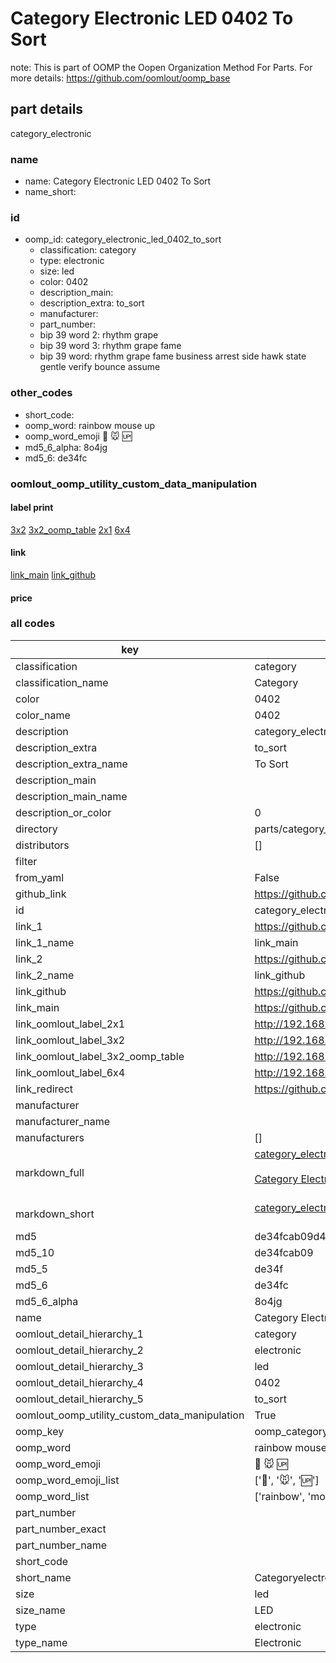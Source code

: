 # Category Electronic LED 0402 To Sort  

note: This is part of OOMP the Oopen Organization Method For Parts. For more details: https://github.com/oomlout/oomp_base

##  part details
  



category_electronic



### name
* name: Category Electronic LED 0402 To Sort
* name_short: 
### id
* oomp_id: category_electronic_led_0402_to_sort
  * classification: category
  * type: electronic
  * size: led
  * color: 0402
  * description_main: 
  * description_extra: to_sort
  * manufacturer: 
  * part_number: 
  * bip 39 word 2: rhythm grape
  * bip 39 word 3: rhythm grape fame
  * bip 39 word: rhythm grape fame business arrest side hawk state gentle verify bounce assume

### other_codes
* short_code: 
* oomp_word: rainbow mouse up
* oomp_word_emoji :rainbow: :mouse: :up:
* md5_6_alpha: 8o4jg
* md5_6: de34fc






### oomlout_oomp_utility_custom_data_manipulation
#### label print
[3x2](http://192.168.1.245:1112/?label=oomp%208o4jg)
[3x2_oomp_table](http://192.168.1.108:1112/?label=oomp%208o4jg)
[2x1](http://192.168.1.242:1112/?label=oomp%208o4jg)
[6x4](http://192.168.1.55:1112/?label=oomp%208o4jg)    

#### link

[link_main](https://github.com/oomlout/oomlout_oomp_version_1_messy/tree/main/parts/category_electronic_led_0402_to_sort) [link_github](https://github.com/oomlout/oomlout_oomp_version_1_messy/tree/main/parts/category_electronic_led_0402_to_sort)                             

#### price







### all codes 
| key | value |  
| --- | --- |  
| classification | category |  
| classification_name | Category |  
| color | 0402 |  
| color_name | 0402 |  
| description | category_electronic |  
| description_extra | to_sort |  
| description_extra_name | To Sort |  
| description_main |  |  
| description_main_name |  |  
| description_or_color | 0  |  
| directory | parts/category_electronic_led_0402_to_sort |  
| distributors | [] |  
| filter |  |  
| from_yaml | False |  
| github_link | https://github.com/oomlout/oomlout_oomp_part_src/tree/main/parts/category_electronic_led_0402_to_sort |  
| id | category_electronic_led_0402_to_sort |  
| link_1 | https://github.com/oomlout/oomlout_oomp_version_1_messy/tree/main/parts/category_electronic_led_0402_to_sort |  
| link_1_name | link_main |  
| link_2 | https://github.com/oomlout/oomlout_oomp_version_1_messy/tree/main/parts/category_electronic_led_0402_to_sort |  
| link_2_name | link_github |  
| link_github | https://github.com/oomlout/oomlout_oomp_version_1_messy/tree/main/parts/category_electronic_led_0402_to_sort |  
| link_main | https://github.com/oomlout/oomlout_oomp_version_1_messy/tree/main/parts/category_electronic_led_0402_to_sort |  
| link_oomlout_label_2x1 | http://192.168.1.242:1112/?label=oomp%208o4jg |  
| link_oomlout_label_3x2 | http://192.168.1.245:1112/?label=oomp%208o4jg |  
| link_oomlout_label_3x2_oomp_table | http://192.168.1.108:1112/?label=oomp%208o4jg |  
| link_oomlout_label_6x4 | http://192.168.1.55:1112/?label=oomp%208o4jg |  
| link_redirect | https://github.com/oomlout/oomlout_oomp_version_1_messy/tree/main/parts/category_electronic_led_0402_to_sort |  
| manufacturer |  |  
| manufacturer_name |  |  
| manufacturers | [] |  
| markdown_full | [category_electronic_led_0402_to_sort](none)<br>[](none)<br>[Category Electronic Led 0402 To Sort](none)<br><br> |  
| markdown_short | [category_electronic_led_0402_to_sort](none)<br><br> |  
| md5 | de34fcab09d4cd3b1f8631f0a4d975c6 |  
| md5_10 | de34fcab09 |  
| md5_5 | de34f |  
| md5_6 | de34fc |  
| md5_6_alpha | 8o4jg |  
| name | Category Electronic LED 0402 To Sort |  
| oomlout_detail_hierarchy_1 | category |  
| oomlout_detail_hierarchy_2 | electronic |  
| oomlout_detail_hierarchy_3 | led |  
| oomlout_detail_hierarchy_4 | 0402 |  
| oomlout_detail_hierarchy_5 | to_sort |  
| oomlout_oomp_utility_custom_data_manipulation | True |  
| oomp_key | oomp_category_electronic_led_0402_to_sort |  
| oomp_word | rainbow mouse up |  
| oomp_word_emoji | :rainbow: :mouse: :up: |  
| oomp_word_emoji_list | [':rainbow:', ':mouse:', ':up:'] |  
| oomp_word_list | ['rainbow', 'mouse', 'up'] |  
| part_number |  |  
| part_number_exact |  |  
| part_number_name |  |  
| short_code |  |  
| short_name | Categoryelectronic |  
| size | led |  
| size_name | LED |  
| type | electronic |  
| type_name | Electronic |  
